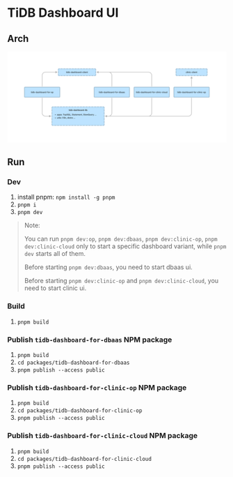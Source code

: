 # TiDB Dashboard UI

## Arch

![ui arch](./ui_arch.png)

## Run

### Dev

1. install pnpm: `npm install -g pnpm`
1. `pnpm i`
1. `pnpm dev`

> Note:
>
> You can run `pnpm dev:op`, `pnpm dev:dbaas`, `pnpm dev:clinic-op`, `pnpm dev:clinic-cloud` only to start a specific dashboard variant, while `pnpm dev` starts all of them.
>
> Before starting `pnpm dev:dbaas`, you need to start dbaas ui.
>
> Before starting `pnpm dev:clinic-op` and `pnpm dev:clinic-cloud`, you need to start clinic ui.

### Build

1. `pnpm build`

### Publish `tidb-dashboard-for-dbaas` NPM package

1. `pnpm build`
1. `cd packages/tidb-dashboard-for-dbaas`
1. `pnpm publish --access public`

### Publish `tidb-dashboard-for-clinic-op` NPM package

1. `pnpm build`
1. `cd packages/tidb-dashboard-for-clinic-op`
1. `pnpm publish --access public`

### Publish `tidb-dashboard-for-clinic-cloud` NPM package

1. `pnpm build`
1. `cd packages/tidb-dashboard-for-clinic-cloud`
1. `pnpm publish --access public`
